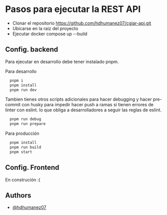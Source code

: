 # Pasos para ejecutar la REST API

- Clonar el repositorio https://github.com/hdhumanez07/cgiar-api.git
- Ubicarse en la raiz del proyecto
- Ejecutar docker compose up --build

## Config. backend

Para ejecutar en desarrollo debe tener instalado pnpm.

Para desarrollo

```bash
  pnpm i
  pnpm install
  pnpm run dev
```

Tambien tienes otros scripts adicionales para hacer debugging y hacer pre-commit con husky para impedir hacer push a ramas si tienen errores de linter con eslint. lo que obliga a desarrolladores a seguir las reglas de eslint.

```bash
  pnpm run debug
  pnpm run prepare
```

Para producción

```bash
  pnpm install
  pnpm run build
  pnpm start
```

## Config. Frontend

En construción :(

## Authors

- [@hdhumanez07](https://www.github.com/hdhumanez07)
